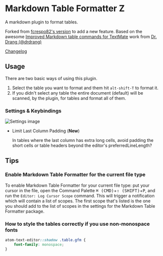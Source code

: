 # Markdown Table Formatter Z

A markdown plugin to format tables.

Forked from [fcrespo82's version](https://github.com/fcrespo82/atom-markdown-table-formatter) to add a new feature. Based on the awesome [Improved Markdown table commands for TextMate](http://www.leancrew.com/all-this/2012/03/improved-markdown-table-commands-for-textmate/) work from [Dr. Drang (@drdrang)](https://twitter.com/drdrang)

[Changelog](https://github.com/fcrespo82/atom-markdown-table-formatter/blob/master/CHANGELOG.md)


## Usage

There are two basic ways of using this plugin.

1. Select the table you want to format and them hit `alt-shift-T` to format it.
2. If you didn't select any table the entire document (default) will be scanned, by the plugin, for tables and format all of them.

### Settings & Keybindings

![Settings image](https://raw.githubusercontent.com/mDuo13/atom-markdown-table-formatter/master/settings.png)

* Limit Last Column Padding (**New**)

    In tables where the last column has extra long cells, avoid padding the short cells or table headers beyond the editor's preferredLineLength?

## Tips

### Enable Markdown Table Formatter for the current file type

To enable Markdown Table Formatter for your current file type: put your cursor in the file, open the Command Palette <kbd>⌘ (CMD)</kbd>+<kbd>⇧ (SHIFT)</kbd>+<kbd>P</kbd>, and run the `Editor: Log Cursor Scope` command. This will trigger a notification which will contain a list of scopes. The first scope that's listed is the one you should add to the list of scopes in the settings for the Markdown Table Formatter package.

### How to style the tables correctly if you use non-monospace fonts

```css
atom-text-editor::shadow .table.gfm {
    font-family: monospace;
}
```

